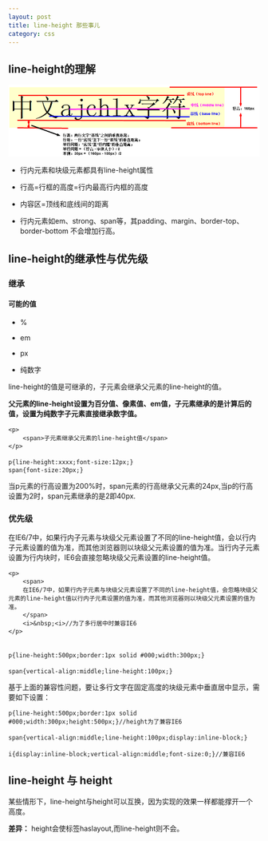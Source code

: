 ```yaml
---
layout: post
title: line-height 那些事儿
category: css
---
```

## line-height的理解

![行高](../images/o_line_height.png)


* 行内元素和块级元素都具有line-height属性

* 行高=行框的高度=行内最高行内框的高度

* 内容区=顶线和底线间的距离

* 行内元素如em、strong、span等，其padding、margin、border-top、border-bottom 不会增加行高。


## line-height的继承性与优先级

### 继承

#### 可能的值

* %

* em

* px

* 纯数字

line-height的值是可继承的，子元素会继承父元素的line-height的值。

**父元素的line-height设置为百分值、像素值、em值，子元素继承的是计算后的值，设置为纯数字子元素直接继承数字值。**

    <p>
        <span>子元素继承父元素的line-height值</span>
    </p>
    
    p{line-height:xxxx;font-size:12px;}
    span{font-size:20px;}
    
当p元素的行高设置为200%时，span元素的行高继承父元素的24px,当p的行高设置为2时，span元素继承的是2即40px.



### 优先级

在IE6/7中，如果行内子元素与块级父元素设置了不同的line-height值，会以行内子元素设置的值为准，而其他浏览器则以块级父元素设置的值为准。当行内子元素设置为行内块时，IE6会直接忽略块级父元素设置的line-height值。

    <p>
        <span>
        在IE6/7中，如果行内子元素与块级父元素设置了不同的line-height值，会忽略块级父元素的line-height值以行内子元素设置的值为准，而其他浏览器则以块级父元素设置的值为准。
        </span>
        <i>&nbsp;<i>//为了多行居中时兼容IE6
    </p>


    p{line-height:500px;border:1px solid #000;width:300px;}

    span{vertical-align:middle;line-height:100px;}


基于上面的兼容性问题，要让多行文字在固定高度的块级元素中垂直居中显示，需要如下设置：

    p{line-height:500px;border:1px solid #000;width:300px;height:500px;}//height为了兼容IE6

    span{vertical-align:middle;line-height:100px;display:inline-block;}

    i{display:inline-block;vertical-align:middle;font-size:0;}//兼容IE6
    
## line-height 与 height

某些情形下，line-height与height可以互换，因为实现的效果一样都能撑开一个高度。

**差异：** height会使标签haslayout,而line-height则不会。
